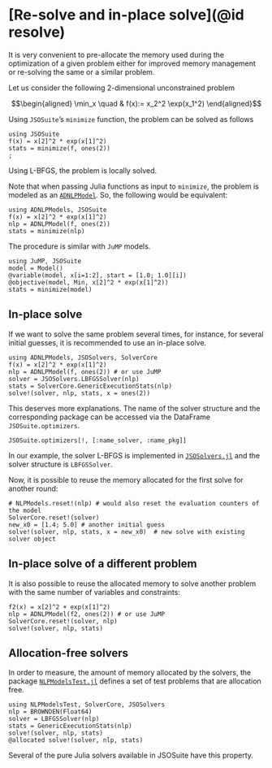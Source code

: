 # [Re-solve and in-place solve](@id resolve)

It is very convenient to pre-allocate the memory used during the optimization of a given problem either for improved memory management or re-solving the same or a similar problem.

Let us consider the following 2-dimensional unconstrained problem

```math
\begin{aligned}
\min_x \quad & f(x):= x_2^2 \exp(x_1^2)
\end{aligned}
```

Using `JSOSuite`’s `minimize` function, the problem can be solved as follows

```@example ex1
using JSOSuite
f(x) = x[2]^2 * exp(x[1]^2)
stats = minimize(f, ones(2))
;
```

Using L-BFGS, the problem is locally solved.

Note that when passing Julia functions as input to `minimize`, the problem is modeled as an [`ADNLPModel`](https://github.com/JuliaSmoothOptimizers/ADNLPModels.jl).
So, the following would be equivalent:

```@example ex2
using ADNLPModels, JSOSuite
f(x) = x[2]^2 * exp(x[1]^2)
nlp = ADNLPModel(f, ones(2))
stats = minimize(nlp)
```

The procedure is similar with `JuMP` models.

```@example 3
using JuMP, JSOSuite
model = Model()
@variable(model, x[i=1:2], start = [1.0; 1.0][i])
@objective(model, Min, x[2]^2 * exp(x[1]^2))
stats = minimize(model)
```

## In-place solve

If we want to solve the same problem several times, for instance, for several initial guesses, it is recommended to use an in-place solve.

```@example ex1
using ADNLPModels, JSOSolvers, SolverCore
f(x) = x[2]^2 * exp(x[1]^2)
nlp = ADNLPModel(f, ones(2)) # or use JuMP
solver = JSOSolvers.LBFGSSolver(nlp)
stats = SolverCore.GenericExecutionStats(nlp)
solve!(solver, nlp, stats, x = ones(2))
```

This deserves more explanations.
The name of the solver structure and the corresponding package can be accessed via the DataFrame `JSOSuite.optimizers`.

```@example ex1
JSOSuite.optimizers[!, [:name_solver, :name_pkg]]
```

In our example, the solver L-BFGS is implemented in [`JSOSolvers.jl`](https://github.com/JuliaSmoothOptimizers/JSOSolvers.jl) and the solver structure is `LBFGSSolver`.

Now, it is possible to reuse the memory allocated for the first solve for another round:

```@example ex1
# NLPModels.reset!(nlp) # would also reset the evaluation counters of the model
SolverCore.reset!(solver)
new_x0 = [1.4; 5.0] # another initial guess
solve!(solver, nlp, stats, x = new_x0)  # new solve with existing solver object
```

## In-place solve of a different problem

It is also possible to reuse the allocated memory to solve another problem with the same number of variables and constraints:

```@example ex1
f2(x) = x[2]^2 + exp(x[1]^2)
nlp = ADNLPModel(f2, ones(2)) # or use JuMP
SolverCore.reset!(solver, nlp)
solve!(solver, nlp, stats)
```

## Allocation-free solvers

In order to measure, the amount of memory allocated by the solvers, the package [`NLPModelsTest.jl`](https://github.com/JuliaSmoothOptimizers/NLPModelsTest.jl) defines a set of test problems that are allocation free.

```@example ex1
using NLPModelsTest, SolverCore, JSOSolvers
nlp = BROWNDEN(Float64)
solver = LBFGSSolver(nlp)
stats = GenericExecutionStats(nlp)
solve!(solver, nlp, stats)
@allocated solve!(solver, nlp, stats)
```

Several of the pure Julia solvers available in JSOSuite have this property.

